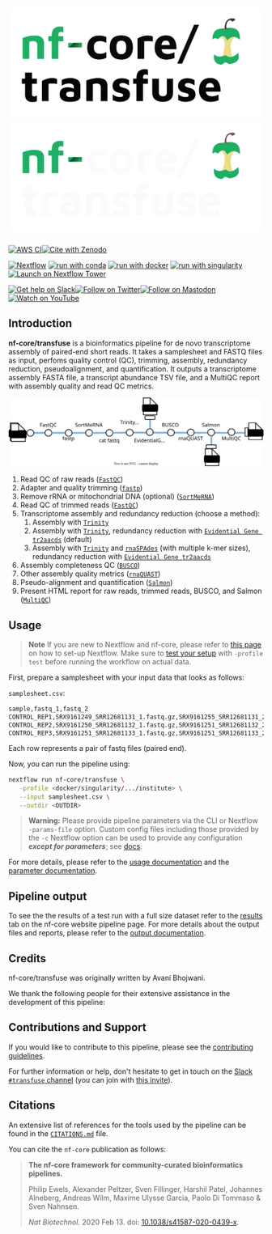 # ![nf-core/transfuse](docs/images/nf-core-transfuse_logo_light.png#gh-light-mode-only) ![nf-core/transfuse](docs/images/nf-core-transfuse_logo_dark.png#gh-dark-mode-only)

[![AWS CI](https://img.shields.io/badge/CI%20tests-full%20size-FF9900?labelColor=000000&logo=Amazon%20AWS)](https://nf-co.re/transfuse/results)[![Cite with Zenodo](http://img.shields.io/badge/DOI-10.5281/zenodo.XXXXXXX-1073c8?labelColor=000000)](https://doi.org/10.5281/zenodo.XXXXXXX)

[![Nextflow](https://img.shields.io/badge/nextflow%20DSL2-%E2%89%A522.10.1-23aa62.svg)](https://www.nextflow.io/)
[![run with conda](http://img.shields.io/badge/run%20with-conda-3EB049?labelColor=000000&logo=anaconda)](https://docs.conda.io/en/latest/)
[![run with docker](https://img.shields.io/badge/run%20with-docker-0db7ed?labelColor=000000&logo=docker)](https://www.docker.com/)
[![run with singularity](https://img.shields.io/badge/run%20with-singularity-1d355c.svg?labelColor=000000)](https://sylabs.io/docs/)
[![Launch on Nextflow Tower](https://img.shields.io/badge/Launch%20%F0%9F%9A%80-Nextflow%20Tower-%234256e7)](https://tower.nf/launch?pipeline=https://github.com/nf-core/transfuse)

[![Get help on Slack](http://img.shields.io/badge/slack-nf--core%20%23transfuse-4A154B?labelColor=000000&logo=slack)](https://nfcore.slack.com/channels/transfuse)[![Follow on Twitter](http://img.shields.io/badge/twitter-%40nf__core-1DA1F2?labelColor=000000&logo=twitter)](https://twitter.com/nf_core)[![Follow on Mastodon](https://img.shields.io/badge/mastodon-nf__core-6364ff?labelColor=FFFFFF&logo=mastodon)](https://mstdn.science/@nf_core)[![Watch on YouTube](http://img.shields.io/badge/youtube-nf--core-FF0000?labelColor=000000&logo=youtube)](https://www.youtube.com/c/nf-core)

## Introduction

**nf-core/transfuse** is a bioinformatics pipeline for de novo transcriptome assembly of paired-end short reads. It takes a samplesheet and FASTQ files as input, perfoms quality control (QC), trimming, assembly, redundancy reduction, pseudoalignment, and quantification. It outputs a transcriptome assembly FASTA file, a transcript abundance TSV file, and a MultiQC report with assembly quality and read QC metrics.

![nf-core/transfuse metro map](docs/images/transfuse_metro_map.drawio.svg)

<!-- TODO nf-core:
   Complete this sentence with a 2-3 sentence summary of what types of data the pipeline ingests, a brief overview of the
   major pipeline sections and the types of output it produces. You're giving an overview to someone new
   to nf-core here, in 15-20 seconds. For an example, see https://github.com/nf-core/rnaseq/blob/master/README.md#introduction
-->

<!-- TODO nf-core: Include a figure that guides the user through the major workflow steps. Many nf-core
     workflows use the "tube map" design for that. See https://nf-co.re/docs/contributing/design_guidelines#examples for examples.   -->
<!-- TODO nf-core: Fill in short bullet-pointed list of the default steps in the pipeline -->

1. Read QC of raw reads ([`FastQC`](https://www.bioinformatics.babraham.ac.uk/projects/fastqc/))
2. Adapter and quality trimming ([`fastp`](https://github.com/OpenGene/fastp))
3. Remove rRNA or mitochondrial DNA (optional) ([`SortMeRNA`](https://hpc.nih.gov/apps/sortmeRNA.html))
4. Read QC of trimmed reads ([`FastQC`](https://www.bioinformatics.babraham.ac.uk/projects/fastqc/))
5. Transcriptome assembly and redundancy reduction (choose a method):
   1. Assembly with [`Trinity`](https://github.com/trinityrnaseq/trinityrnaseq/wiki)
   2. Assembly with [`Trinity`](https://github.com/trinityrnaseq/trinityrnaseq/wiki), redundancy reduction with [`Evidential Gene tr2aacds`](http://arthropods.eugenes.org/EvidentialGene/) (default)
   3. Assembly with [`Trinity`](https://github.com/trinityrnaseq/trinityrnaseq/wiki) and [`rnaSPAdes`](https://cab.spbu.ru/software/rnaspades/) (with multiple k-mer sizes), redundancy reduction with [`Evidential Gene tr2aacds`](http://arthropods.eugenes.org/EvidentialGene/)
6. Assembly completeness QC ([`BUSCO`](https://busco.ezlab.org/))
7. Other assembly quality metrics ([`rnaQUAST`](http://cab.spbu.ru/software/rnaquast))
8. Pseudo-alignment and quantification ([`Salmon`](https://combine-lab.github.io/salmon/))
9. Present HTML report for raw reads, trimmed reads, BUSCO, and Salmon ([`MultiQC`](http://multiqc.info/))

## Usage

> **Note**
> If you are new to Nextflow and nf-core, please refer to [this page](https://nf-co.re/docs/usage/installation) on how
> to set-up Nextflow. Make sure to [test your setup](https://nf-co.re/docs/usage/introduction#how-to-run-a-pipeline)
> with `-profile test` before running the workflow on actual data.

<!-- TODO nf-core: Describe the minimum required steps to execute the pipeline, e.g. how to prepare samplesheets.
     Explain what rows and columns represent. For instance (please edit as appropriate):
-->
First, prepare a samplesheet with your input data that looks as follows:

`samplesheet.csv`:

```csv
sample,fastq_1,fastq_2
CONTROL_REP1,SRX9161249_SRR12681131_1.fastq.gz,SRX9161255_SRR12681131_2.fastq.gz
CONTROL_REP2,SRX9161250_SRR12681132_1.fastq.gz,SRX9161251_SRR12681132_2.fastq.gz
CONTROL_REP3,SRX9161251_SRR12681133_1.fastq.gz,SRX9161251_SRR12681133_2.fastq.gz
```

Each row represents a pair of fastq files (paired end).

Now, you can run the pipeline using:

<!-- TODO nf-core: update the following command to include all required parameters for a minimal example -->

```bash
nextflow run nf-core/transfuse \
   -profile <docker/singularity/.../institute> \
   --input samplesheet.csv \
   --outdir <OUTDIR>
```

> **Warning:**
> Please provide pipeline parameters via the CLI or Nextflow `-params-file` option. Custom config files including those
> provided by the `-c` Nextflow option can be used to provide any configuration _**except for parameters**_;
> see [docs](https://nf-co.re/usage/configuration#custom-configuration-files).

For more details, please refer to the [usage documentation](https://nf-co.re/transfuse/usage) and the [parameter documentation](https://nf-co.re/transfuse/parameters).

## Pipeline output

To see the the results of a test run with a full size dataset refer to the [results](https://nf-co.re/transfuse/results) tab on the nf-core website pipeline page.
For more details about the output files and reports, please refer to the
[output documentation](https://nf-co.re/transfuse/output).

## Credits

nf-core/transfuse was originally written by Avani Bhojwani.

We thank the following people for their extensive assistance in the development of this pipeline:

<!-- TODO nf-core: If applicable, make list of people who have also contributed -->

## Contributions and Support

If you would like to contribute to this pipeline, please see the [contributing guidelines](.github/CONTRIBUTING.md).

For further information or help, don't hesitate to get in touch on the [Slack `#transfuse` channel](https://nfcore.slack.com/channels/transfuse) (you can join with [this invite](https://nf-co.re/join/slack)).

## Citations

<!-- TODO nf-core: Add citation for pipeline after first release. Uncomment lines below and update Zenodo doi and badge at the top of this file. -->
<!-- If you use  nf-core/transfuse for your analysis, please cite it using the following doi: [10.5281/zenodo.XXXXXX](https://doi.org/10.5281/zenodo.XXXXXX) -->

<!-- TODO nf-core: Add bibliography of tools and data used in your pipeline -->

An extensive list of references for the tools used by the pipeline can be found in the [`CITATIONS.md`](CITATIONS.md) file.

You can cite the `nf-core` publication as follows:

> **The nf-core framework for community-curated bioinformatics pipelines.**
>
> Philip Ewels, Alexander Peltzer, Sven Fillinger, Harshil Patel, Johannes Alneberg, Andreas Wilm, Maxime Ulysse Garcia, Paolo Di Tommaso & Sven Nahnsen.
>
> _Nat Biotechnol._ 2020 Feb 13. doi: [10.1038/s41587-020-0439-x](https://dx.doi.org/10.1038/s41587-020-0439-x).
